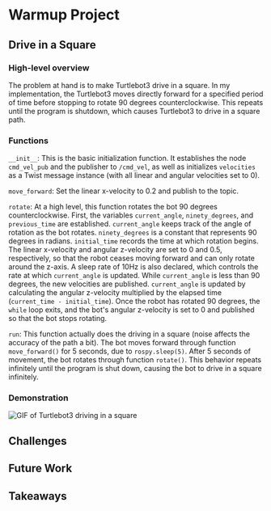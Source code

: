 # Warmup Project

## Drive in a Square
### High-level overview
The problem at hand is to make Turtlebot3 drive in a square. In my implementation, the Turtlebot3 moves directly forward for a specified period of time before stopping to rotate 90 degrees counterclockwise. This repeats until the program is shutdown, which causes Turtlebot3 to drive in a square path. 

### Functions
`__init__`: This is the basic initialization function. It establishes the node `cmd_vel_pub` and the publisher to `/cmd_vel`, as well as initializes `velocities` as a Twist message instance (with all linear and angular velocities set to 0).

`move_forward`: Set the linear x-velocity to 0.2 and publish to the topic.

`rotate`: At a high level, this function rotates the bot 90 degrees counterclockwise. First, the variables `current_angle`, `ninety_degrees`, and `previous_time` are established. `current_angle` keeps track of the angle of rotation as the bot rotates. `ninety_degrees` is a constant that represents 90 degrees in radians. `initial_time` records the time at which rotation begins. The linear x-velocity and angular z-velocity are set to 0 and 0.5, respectively, so that the robot ceases moving forward and can only rotate around the z-axis. A sleep rate of 10Hz is also declared, which controls the rate at which `current_angle` is updated. While `current_angle` is less than 90 degrees, the new velocities are published. `current_angle` is updated by calculating the angular z-velocity multiplied by the elapsed time (`current_time - initial_time`). Once the robot has rotated 90 degrees, the `while` loop exits, and the bot's angular z-velocity is set to 0 and published so that the bot stops rotating.

`run`: This function actually does the driving in a square (noise affects the accuracy of the path a bit). The bot moves forward through function `move_forward()` for 5 seconds, due to `rospy.sleep(5)`. After 5 seconds of movement, the bot rotates through function `rotate()`. This behavior repeats infinitely until the program is shut down, causing the bot to drive in a square infinitely.

### Demonstration
![GIF of Turtlebot3 driving in a square](gifs/drive_square.gif)

## Challenges

## Future Work

## Takeaways